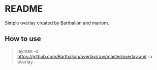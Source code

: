 README
======

Simple overlay created by Barthalion and mariom.

How to use
----------

> layman -o https://github.com/Barthalion/overlay/raw/master/overlay.xml -a overlay
